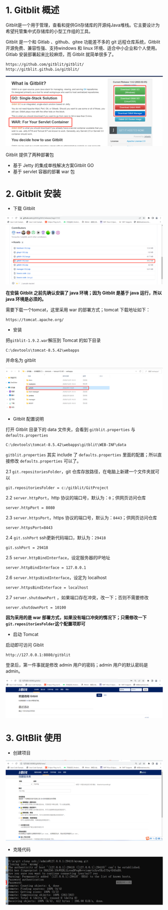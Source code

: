 # 1. Gitblit 概述

Gitblit是一个用于管理，查看和提供Git存储库的开源纯Java堆栈。它主要设计为希望托管集中式存储库的小型工作组的工具。

Gitblit 是一个和 Gitlab 、github、gitee 功能差不多的 git 远程仓库系统，Gitblit 开源免费、兼容性强、支持windows 和 linux 环境、适合中小企业和个人使用。Gitlab 安装部署起来比较麻烦，而 Gitblit 就简单很多了。

```
https://github.com/gitblit/gitblit/
http://gitblit.github.io/gitblit/
```

![图片](images\25-1.png)

Gitblit 提供了两种部署包

- 基于 Jetty 的集成单栈解决方案Gitblit GO
- 基于 servlet 容器的部署 war 包

# 2. Gitblit 安装

- 下载 Gitblit

![图片](images\25-2.png)

**在安装 Gitblit 之前先确认安装了 java 环境；因为 Gitblit 是基于 java 运行，所以 java 环境是必须的。**

需要下载一个tomcat，这里采用 war 的部署方式；tomcat 下载地址如下：

```
https://tomcat.apache.org/
```

- 安装

把`gitblit-1.9.2.war`解压到 Tomcat 的如下目录

```
C:\devtools\tomcat-8.5.42\webapps
```

并命名为 gitblit

![图片](images\25-3.png)

- Gitblit 配置说明

打开 Gitblit 目录下的 data 文件夹，会看到 `gitblit.properties` 与 `defaults.properties`

```
C:\devtools\tomcat-8.5.42\webapps\gitblit\WEB-INF\data
```

`gitblit.properties` 其实 include 了 `defaults.properties` 里面的配置；所以直接修改 `defaults.properties` 可以了。

2.1  `git.repositoriesFolder`，git 仓库存放路径，在电脑上新建一个文件夹就可以

```
git.repositoriesFolder = c:/gitblit/GitProject
```

2.2  `server.httpPort`，http 协议的端口号，默认为：`0`；供网页访问仓库

```
server.httpPort = 8080
```

2.3 `server.httpsPort`，https 协议的端口号，默认为：`8443`；供网页访问仓库

```
server.httpsPort=8443
```

2.4 `git.sshPort` ssh更新代码端口，默认为：`29418`

```
git.sshPort = 29418
```

2.5 `server.httpBindInterface`，设定服务器的IP地址

```
server.httpBindInterface = 127.0.0.1
```

2.6 `server.httpsBindInterface`，设定为 localhost

```
server.httpsBindInterface = localhost
```

2.7 `server.shutdownPort` ，如果端口存在冲突，改一下；否则不需要修改

```
server.shutdownPort = 10100
```

**因为采用的是 war 部署方式，如果没有端口冲突的情况下；只需修改一下`git.repositoriesFolder`这个配置项即可**

- 启动 Tomcat

启动即可访问 Giblit

```
http://127.0.0.1:8080/gitblit
```

登录后，第一件事就是修改 admin 用户的密码；admin 用户的默认密码是 admin。

![图片](images\25-4.png)

# 3. GItBlit 使用 

- 创建项目

![图片](images\25-5.png)

- 克隆代码

![图片](images\25-6.png)